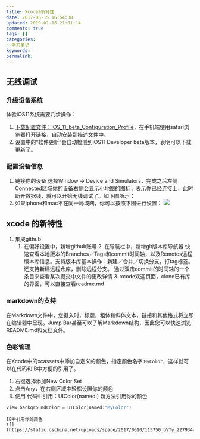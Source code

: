 ```yaml
---
title: Xcode9新特性
date: 2017-06-15 16:54:38
updated: 2019-01-16 21:01:14
comments: true
tags: []
categories:
- 学习笔记
keywords: 
permalink: 
---
```

## 无线调试
### 升级设备系统
体验iOS11系统需要几步操作：
1. [下载配置文件：iOS_11_beta_Configuration_Profile](https://profile.apple.xsico.cn)，在手机端使用safari浏览器打开链接，自动安装到描述文件中。
2. 设置中的“软件更新”会自动检测到iOS11 Developer beta版本，表明可以下载更新了。

### 配置设备信息
1. 链接你的设备
选择Window -> Device and Simulators，完成之后左侧Connected区域你的设备右侧会显示小地图的图标，表示你已经连接上，此时断开数据线，就可以开始无线调试了。如下图所示：
2. 如果iphone和mac不在同一局域网，你可以按照下图进行设置：
![](https://static.oschina.net/uploads/space/2017/0610/112915_7tCQ_2279344.png)

## xcode 的新特性
1.  集成github
    1. 在偏好设置中，新增github账号
        2. 在导航栏中，新增git版本库导航器
    快速查看本地版本的Branches／Tags和commit时间轴，以及Remotes远程版本库信息。支持版本库基本操作：新建／合并／切换分支，打tag标签。还支持新建远程仓库，删除远程分支。
        通过双击commit的时间轴的一个条目来查看某次提交中文件的更改详情
        3. xcode欢迎页面，clone已有库的界面，可以直接查看readme.md
        
###  markdown的支持
在Markdown文件中，您键入时，标题，粗体和斜体文本，链接和其他格式将立即在编辑器中呈现。Jump Bar甚至可以了解Markdown结构，因此您可以快速浏览README.md和文档文件。
### 色彩管理
在Xcode中的xcassets中添加自定义的颜色，指定颜色名字:`MyColor`，这样就可以在代码和IB中方便的引用了。
1. 右键选择添加New Color Set
2. 点击Any，在右侧区域中轻松设置你的颜色
3. 使用
    代码中引用：UIColor(named:) 新方法引用你的颜色
```swift
view.backgroundColor = UIColor(named:"MyColor")
```
    IB中引用你的颜色
    ![](https://static.oschina.net/uploads/space/2017/0610/113750_bVTy_2279344.png)

